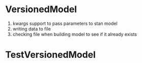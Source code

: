 # VersionedModel
1. kwargs support to pass parameters to stan model
2. writing data to file
3. checking file when building model to see if it already exists

# TestVersionedModel
